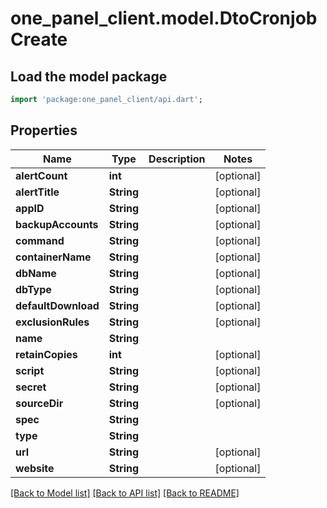 # one_panel_client.model.DtoCronjobCreate

## Load the model package
```dart
import 'package:one_panel_client/api.dart';
```

## Properties
Name | Type | Description | Notes
------------ | ------------- | ------------- | -------------
**alertCount** | **int** |  | [optional] 
**alertTitle** | **String** |  | [optional] 
**appID** | **String** |  | [optional] 
**backupAccounts** | **String** |  | [optional] 
**command** | **String** |  | [optional] 
**containerName** | **String** |  | [optional] 
**dbName** | **String** |  | [optional] 
**dbType** | **String** |  | [optional] 
**defaultDownload** | **String** |  | [optional] 
**exclusionRules** | **String** |  | [optional] 
**name** | **String** |  | 
**retainCopies** | **int** |  | [optional] 
**script** | **String** |  | [optional] 
**secret** | **String** |  | [optional] 
**sourceDir** | **String** |  | [optional] 
**spec** | **String** |  | 
**type** | **String** |  | 
**url** | **String** |  | [optional] 
**website** | **String** |  | [optional] 

[[Back to Model list]](../README.md#documentation-for-models) [[Back to API list]](../README.md#documentation-for-api-endpoints) [[Back to README]](../README.md)


